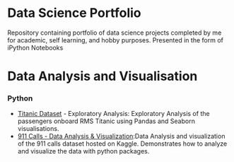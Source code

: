 # Data Science Portfolio
 Repository containing portfolio of data science projects completed by me for academic, self learning, and hobby purposes. Presented in the form of iPython Notebooks

# Data Analysis and Visualisation
### Python
* [Titanic Dataset]() - Exploratory Analysis: Exploratory Analysis of the passengers onboard RMS Titanic using Pandas and Seaborn visualisations.
* [911 Calls - Data Analysis & Visualization](https://github.com/suryagokul/Projects/blob/master/02-911%20Calls%20Data%20Capstone%20Project%20.ipynb):Data Analysis and visualization of the 911 calls dataset hosted on Kaggle. Demonstrates how to analyze and visualize the data with python packages.
